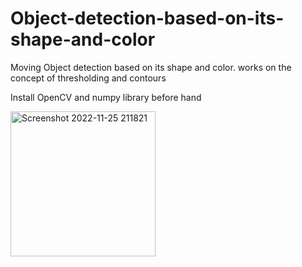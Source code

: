 # Object-detection-based-on-its-shape-and-color
Moving Object detection based on its shape and color. 
works on the concept of thresholding and contours 


Install OpenCV and numpy library before hand 



<img width="232" alt="Screenshot 2022-11-25 211821" src="https://user-images.githubusercontent.com/87184409/204021658-6d0a05bd-b7fc-4265-be78-65c4863894e5.png">
